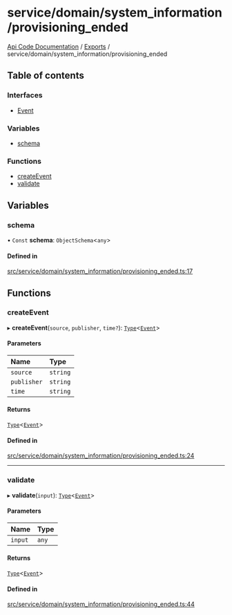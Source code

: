 # service/domain/system\_information/provisioning\_ended
 
[Api Code Documentation](../README.md) / [Exports](../modules.md) / service/domain/system\_information/provisioning\_ended

## Table of contents

### Interfaces

- [Event](../interfaces/service_domain_system_information_provisioning_ended.Event.md)

### Variables

- [schema](service_domain_system_information_provisioning_ended.md#schema)

### Functions

- [createEvent](service_domain_system_information_provisioning_ended.md#createevent)
- [validate](service_domain_system_information_provisioning_ended.md#validate)

## Variables

### schema

• `Const` **schema**: `ObjectSchema`<`any`\>

#### Defined in

[src/service/domain/system_information/provisioning_ended.ts:17](https://github.com/openkfw/TruBudget/blob/4d7fd4be/api/src/service/domain/system_information/provisioning_ended.ts#L17)

## Functions

### createEvent

▸ **createEvent**(`source`, `publisher`, `time?`): [`Type`](result.md#type)<[`Event`](../interfaces/service_domain_system_information_provisioning_ended.Event.md)\>

#### Parameters

| Name | Type |
| :------ | :------ |
| `source` | `string` |
| `publisher` | `string` |
| `time` | `string` |

#### Returns

[`Type`](result.md#type)<[`Event`](../interfaces/service_domain_system_information_provisioning_ended.Event.md)\>

#### Defined in

[src/service/domain/system_information/provisioning_ended.ts:24](https://github.com/openkfw/TruBudget/blob/4d7fd4be/api/src/service/domain/system_information/provisioning_ended.ts#L24)

___

### validate

▸ **validate**(`input`): [`Type`](result.md#type)<[`Event`](../interfaces/service_domain_system_information_provisioning_ended.Event.md)\>

#### Parameters

| Name | Type |
| :------ | :------ |
| `input` | `any` |

#### Returns

[`Type`](result.md#type)<[`Event`](../interfaces/service_domain_system_information_provisioning_ended.Event.md)\>

#### Defined in

[src/service/domain/system_information/provisioning_ended.ts:44](https://github.com/openkfw/TruBudget/blob/4d7fd4be/api/src/service/domain/system_information/provisioning_ended.ts#L44)
